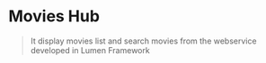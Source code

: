 # Movies Hub
> It display movies list and search movies from the webservice developed in Lumen Framework
